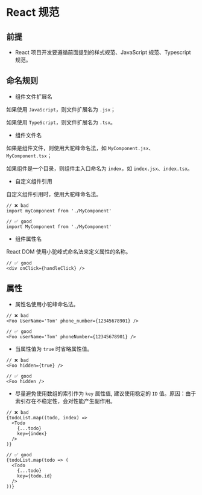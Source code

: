 # React 规范

## 前提

- React 项目开发要遵循前面提到的样式规范、JavaScript 规范、Typescript 规范。

## 命名规则

- 组件文件扩展名

如果使用 `JavaScript`，则文件扩展名为 `.jsx`；

如果使用 `TypeScript`，则文件扩展名为 `.tsx`。

- 组件文件名

如果是组件文件，则使用大驼峰命名法，如 `MyComponent.jsx`、`MyComponent.tsx`；

如果组件是一个目录，则组件主入口命名为 `index`，如 `index.jsx`、`index.tsx`。

- 自定义组件引用

自定义组件引用时，使用大驼峰命名法。

```tsx
// ❌ bad
import myComponent from './MyComponent'

// ✅ good
import MyComponent from './MyComponent'
```

- 组件属性名

React DOM 使用小驼峰式命名法来定义属性的名称。

```tsx
// ✅ good
<div onClick={handleClick} />
```

## 属性

- 属性名使用小驼峰命名法。

```tsx
// ❌ bad
<Foo UserName='Tom' phone_number={12345678901} />

// ✅ good
<Foo userName='Tom' phoneNumber={12345678901} />
```

- 当属性值为 `true` 时省略属性值。

```tsx
// ❌ bad
<Foo hidden={true} />

// ✅ good
<Foo hidden />
```

- 尽量避免使用数组的索引作为 `key` 属性值, 建议使用稳定的 `ID` 值。原因：由于索引存在不稳定性，会对性能产生副作用。

```tsx
// ❌ bad
{todoList.map((todo, index) =>
  <Todo
    {...todo}
    key={index}
  />
)}

// ✅ good
{todoList.map(todo => (
  <Todo
    {...todo}
    key={todo.id}
  />
))}
```
